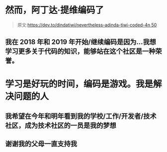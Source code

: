 # 然而，阿丁达·提维编码了

> 原文:[https://dev.to/dindatiwi/nevertheless-adinda-tiwi-coded-4n 50](https://dev.to/dindatiwi/nevertheless-adinda-tiwi-coded--4n50)

## [](#i-startedcontinued-to-code-in-2018-and-2019-becausei-want-to-learn-more-and-more-about-code-to-be-able-to-stand-in-this-community-is-an-honor-)我在 2018 年和 2019 年开始/继续编码是因为...我想学习更多关于代码的知识，能够站在这个社区是一种荣誉。

# [](#learning-is-fun-time-coding-is-a-game-im-a-problem-solver)学习是好玩的时间，编码是游戏。我是解决问题的人

## 我希望在今年和明年看到我的学校/工作/开发者/技术社区，成为技术社区的一员是我的梦想

## 谢谢我的父母一直支持我